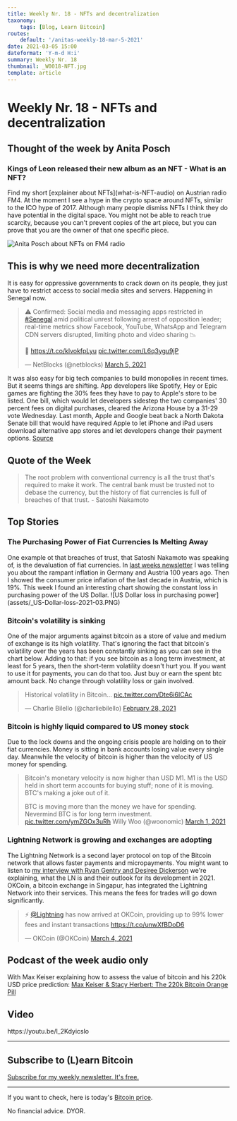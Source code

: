 ```yaml
---
title: Weekly Nr. 18 - NFTs and decentralization
taxonomy:
    tags: [Blog, Learn Bitcoin]
routes:
    default: '/anitas-weekly-18-mar-5-2021'
date: 2021-03-05 15:00
dateformat: 'Y-m-d H:i'
summary: Weekly Nr. 18
thumbnail: _W0018-NFT.jpg
template: article
---
```


# Weekly Nr. 18 - NFTs and decentralization

<h2>Thought of the week by Anita Posch</h2>

<h3>Kings of Leon released their new album as an NFT - What is an NFT?</h3>
Find my short [explainer about NFTs](what-is-NFT-audio) on Austrian radio FM4. At the moment I see a hype in the crypto space around NFTs, similar to the ICO hype of 2017. Although many people dismiss NFTs I think they do have potential in the digital space. You might not be able to reach true scarcity, because you can't prevent copies of the art piece, but you can prove that you are the owner of that one specific piece.

![Anita Posch about NFTs on FM4 radio](assets/_W0018-NFT.jpg)

<h2>This is why we need more decentralization</h2>
It is easy for oppressive governments to crack down on its people, they just have to restrict access to social media sites and servers. Happening in Senegal now.
<blockquote class="twitter-tweet">
<p dir="ltr" lang="en">⚠️ Confirmed: Social media and messaging apps restricted in <a href="https://twitter.com/hashtag/Senegal?src=hash&amp;ref_src=twsrc%5Etfw">#Senegal</a> amid political unrest following arrest of opposition leader; real-time metrics show Facebook, YouTube, WhatsApp and Telegram CDN servers disrupted, limiting photo and video sharing 📉</p>
📰 <a href="https://t.co/klvokfpLyu">https://t.co/klvokfpLyu</a> <a href="https://t.co/L6q3ygu9jP">pic.twitter.com/L6q3ygu9jP</a>

— NetBlocks (@netblocks) <a href="https://twitter.com/netblocks/status/1367644916059357189?ref_src=twsrc%5Etfw">March 5, 2021</a></blockquote>
<script async src="https://platform.twitter.com/widgets.js" charset="utf-8"></script>

It was also easy for big tech companies to build monopolies in recent times. But it seems things are shifting. App developers like Spotify, Hey or Epic games are fighting the 30% fees they have to pay to Apple's store to be listed. One bill, which would let developers sidestep the two companies' 30 percent fees on digital purchases, cleared the Arizona House by a 31-29 vote Wednesday. Last month, Apple and Google beat back a North Dakota Senate bill that would have required Apple to let iPhone and iPad users download alternative app stores and let developers change their payment options. <a href="https://www.politico.com/news/2021/03/03/apple-google-app-store-fights-move-to-the-states-473388" target="_blank" rel="noopener">Source</a>


<h2>Quote of the Week</h2>
<blockquote>The root problem with conventional currency is all the trust that's required to make it work. The central bank must be trusted not to debase the currency, but the history of fiat currencies is full of breaches of that trust. - Satoshi Nakamoto</blockquote>

<h2>Top Stories</h2>
<h3>The Purchasing Power of Fiat Currencies Is Melting Away</h3>
One example ot that breaches of trust, that Satoshi Nakamoto was speaking of, is the devaluation of fiat currencies. In <a href="https://anitaposch.com/anitas-weekly-17-26-feb-2021/">last weeks newsletter</a> I was telling you about the rampant inflation in Germany and Austria 100 years ago. Then I showed the consumer price inflation of the last decade in Austria, which is 19%. This week I found an interesting chart showing the constant loss in purchasing power of the US Dollar.
![US Dollar loss in purchasing power](assets/_US-Dollar-loss-2021-03.PNG)
<h3>Bitcoin's volatility is sinking</h3>
One of the major arguments against bitcoin as a store of value and medium of exchange is its high volatility. That's ignoring the fact that bitcoin's volatility over the years has been constantly sinking as you can see in the chart below. Adding to that: if you see bitcoin as a long term investment, at least for 5 years, then the short-term volatility doesn't hurt you. If you want to use it for payments, you can do that too. Just buy or earn the spent btc amount back. No change through volatility loss or gain involved.
<div class="white-box">
<blockquote class="twitter-tweet">
<p dir="ltr" lang="en">Historical volatility in Bitcoin... <a href="https://t.co/Dte6i6ICAc">pic.twitter.com/Dte6i6ICAc</a></p>
— Charlie Bilello (@charliebilello) <a href="https://twitter.com/charliebilello/status/1366108195333300231?ref_src=twsrc%5Etfw">February 28, 2021</a></blockquote>
<script async src="https://platform.twitter.com/widgets.js" charset="utf-8"></script>
</div>
<h3>Bitcoin is highly liquid compared to US money stock</h3>
Due to the lock downs and the ongoing crisis people are holding on to their fiat currencies. Money is sitting in bank accounts losing value every single day. Meanwhile the velocity of bitcoin is higher than the velocity of US money for spending.
<div class="white-box">
<blockquote class="twitter-tweet">
<p dir="ltr" lang="en">Bitcoin's monetary velocity is now higher than USD M1. M1 is the USD held in short term accounts for buying stuff; none of it is moving. BTC's making a joke out of it.</p>
BTC is moving more than the money we have for spending. Nevermind BTC is for long term investment. <a href="https://t.co/ymZGOx3uRh">pic.twitter.com/ymZGOx3uRh</a>
Willy Woo (@woonomic) <a href="https://twitter.com/woonomic/status/1366285485132247047?ref_src=twsrc%5Etfw">March 1, 2021</a></blockquote>
<script async src="https://platform.twitter.com/widgets.js" charset="utf-8"></script>
</div>
<h3>Lightning Network is growing and exchanges are adopting</h3>
The Lightning Network is a second layer protocol on top of the Bitcoin network that allows faster payments and micropayments. You might want to listen to <a href="https://bitcoinundco.com/en/lightning-labs/" target="_blank" rel="noopener">my interview with Ryan Gentry and Desiree Dickerson</a> we're explaining, what the LN is and their outlook for its development in 2021. OKCoin, a bitcoin exchange in Singapur, has integrated the Lightning Network into their services. This means the fees for trades will go down significantly.
<div class="white-box">
<blockquote class="twitter-tweet">
<p dir="ltr" lang="en">⚡ <a href="https://twitter.com/lightning?ref_src=twsrc%5Etfw">@Lightning</a> has now arrived at OKCoin, providing up to 99% lower fees and instant transactions <a href="https://t.co/unwXfBDoD6">https://t.co/unwXfBDoD6</a></p>
— OKCoin (@OKCoin) <a href="https://twitter.com/OKCoin/status/1367508435789443076?ref_src=twsrc%5Etfw">March 4, 2021</a></blockquote>
<script async src="https://platform.twitter.com/widgets.js" charset="utf-8"></script>
</div>

<h2>Podcast of the week audio only</h2>
With Max Keiser explaining how to assess the value of bitcoin and his 220k USD price prediction:
<a href="https://bitcoinundco.com/en/max-keiser-stacy-herbert-2021/" target="_blank" rel="noopener noreferrer">Max Keiser &amp; Stacy Herbert: The 220k Bitcoin Orange Pill</a>
<h2>Video</h2>
https://youtu.be/l_2Kdyicslo

---
## Subscribe to (L)earn Bitcoin

[Subscribe for my weekly newsletter. It's free.](https://anita.link/weekly)

---

If you want to check, here is today's [Bitcoin price](https://www.coingecko.com/en/coins/bitcoin).

No financial advice. DYOR.